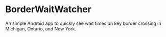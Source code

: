 BorderWaitWatcher
=================

An simple Android app to quickly see wait times on key border crossing in Michigan, Ontario, and New York.
